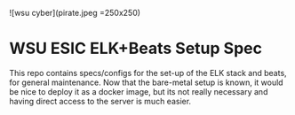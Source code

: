 ![wsu cyber](pirate.jpeg =250x250)

# WSU ESIC ELK+Beats Setup Spec

This repo contains specs/configs for the set-up of the ELK stack and beats, for general maintenance. Now that the bare-metal
setup is known, it would be nice to deploy it as a docker image, but its not really necessary and
having direct access to the server is much easier.
